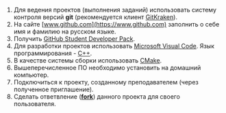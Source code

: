 1. Для ведения проектов (выполнения заданий) использовать систему контроля версий **git** (рекомендуется клиент [GitKraken](https://gitkraken.cello.so/tHqu6liGpP8)).
2. На сайте [www.github.com](https://www.github.com) заполнить о себе имя и фамилию на русском языке.
3. Получить [GitHub Student Developer Pack](https://github.com/education/students).
4. Для разработки проектов использовать [Microsoft Visual Code](https://code.visualstudio.com/). Язык программирования - [C++](https://isocpp.org/).
5. В качестве системы сборки использовать [CMake](https://cmake.org/).
6. Вышеперечисленное ПО необходимо установить на домашний компьютер.
7. Подключиться к проекту, созданному преподавателем (через полученное приглашение).
8. Сделать ответвление (**[fork](https://docs.github.com/en/get-started/quickstart/fork-a-repo)**) данного проекта для своего пользователя.
